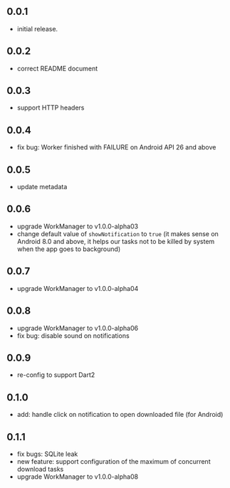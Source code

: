 ## 0.0.1

* initial release.

## 0.0.2

* correct README document

## 0.0.3

* support HTTP headers

## 0.0.4

* fix bug: Worker finished with FAILURE on Android API 26 and above

## 0.0.5

* update metadata

## 0.0.6

* upgrade WorkManager to v1.0.0-alpha03
* change default value of `showNotification` to `true` (it makes sense on Android 8.0 and above, it helps our tasks not to be killed by system when the app goes to background)

## 0.0.7

* upgrade WorkManager to v1.0.0-alpha04

## 0.0.8

* upgrade WorkManager to v1.0.0-alpha06
* fix bug: disable sound on notifications

## 0.0.9

* re-config to support Dart2

## 0.1.0

* add: handle click on notification to open downloaded file (for Android)

## 0.1.1

* fix bugs: SQLite leak
* new feature: support configuration of the maximum of concurrent download tasks
* upgrade WorkManager to v1.0.0-alpha08
